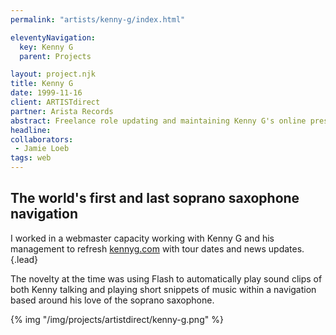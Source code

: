 ```yaml
---
permalink: "artists/kenny-g/index.html"

eleventyNavigation:
  key: Kenny G
  parent: Projects

layout: project.njk
title: Kenny G
date: 1999-11-16
client: ARTISTdirect
partner: Arista Records
abstract: Freelance role updating and maintaining Kenny G's online presence. (I only wish I were making this up.)
headline: 
collaborators: 
 - Jamie Loeb
tags: web
---
```


## The world's first and last soprano saxophone navigation

I worked in a webmaster capacity working with Kenny G and his management to
refresh [kennyg.com](https://www.kennyg.com) with tour dates and news updates.
{.lead}

The novelty at the time was using Flash to automatically play sound clips of
both Kenny talking and playing short snippets of music within a navigation based
around his love of the soprano saxophone.

{% img "/img/projects/artistdirect/kenny-g.png" %}
